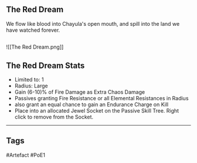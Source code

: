 ## The Red Dream
We flow like blood into Chayula's open mouth,
and spill into the land we have watched forever.
##
![[The Red Dream.png]]
## The Red Dream Stats
- Limited to: 1
- Radius: Large
- Gain (6-10)% of Fire Damage as Extra Chaos Damage
- Passives granting Fire Resistance or all Elemental Resistances in Radius
- also grant an equal chance to gain an Endurance Charge on Kill
- Place into an allocated Jewel Socket on the Passive Skill Tree. Right click to remove from the Socket.


---
## Tags
#Artefact
#PoE1